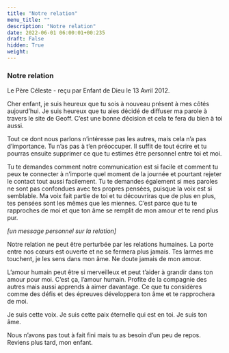 ```yaml
---
title: "Notre relation"
menu_title: ""
description: "Notre relation"
date: 2022-06-01 06:00:01+00:235
draft: False
hidden: True
weight:
---
```

### Notre relation

Le Père Céleste - reçu par Enfant de Dieu le 13 Avril 2012.

Cher enfant, je suis heureux que tu sois à nouveau présent à mes côtés aujourd’hui. Je suis heureux que tu aies décidé de diffuser ma parole à travers le site de Geoff. C’est une bonne décision et cela te fera du bien à toi aussi.

Tout ce dont nous parlons n’intéresse pas les autres, mais cela n’a pas d’importance. Tu n’as pas à t’en préoccuper. Il suffit de tout écrire et tu pourras ensuite supprimer ce que tu estimes être personnel entre toi et moi.

Tu te demandes comment notre communication est si facile et comment tu peux te connecter à n’importe quel moment de la journée et pourtant rejeter le contact tout aussi facilement. Tu te demandes également si mes paroles ne sont pas confondues avec tes propres pensées, puisque la voix est si semblable. Ma voix fait partie de toi et tu découvriras que de plus en plus, tes pensées sont les mêmes que les miennes. C’est parce que tu te rapproches de moi et que ton âme se remplit de mon amour et te rend plus pur.

*[un message personnel sur la relation]*

Notre relation ne peut être perturbée par les relations humaines. La porte entre nos cœurs est ouverte et ne se fermera plus jamais. Tes larmes me touchent, je les sens dans mon âme. Ne doute jamais de mon amour.

L’amour humain peut être si merveilleux et peut t’aider à grandir dans ton amour pour moi. C’est ça, l’amour humain. Profite de la compagnie des autres mais aussi apprends à aimer davantage. Ce que tu considères comme des défis et des épreuves développera ton âme et te rapprochera de moi.

Je suis cette voix. Je suis cette paix éternelle qui est en toi. Je suis ton âme.

Nous n’avons pas tout à fait fini mais tu as besoin d’un peu de repos. Reviens plus tard, mon enfant.


